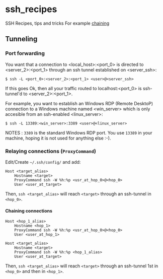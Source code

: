 # ssh_recipes
SSH Recipes, tips and tricks
For example [chaining](####Chaining)
## Tunneling

### Port forwarding
You want that a connection to <local_host>:<port_0> is directed to <server_2>:<port_1> through an ssh tunnel established on <server_ssh>:

    $ ssh -L <port_0>:<server_2>:<port_1> <user>@<server_ssh>

If this goes Ok, then all your traffic routed to localhost:<port_0> is ssh-tunnel'd to <server_2>:<port_1>.

For example, you want to establish an Windows RDP (Remote DesktoP) connection to a Windows machine named <win_server> which is only accesible from an ssh-enabled <linux_server>:

    $ ssh -L 13389:<win_server>:3389 <user>@<linux_server>
    
NOTES : `3389` is the standard Windows RDP port. You use `13389` in your machine, hoping it is not used for anything else :-).

### Relaying connections (`ProxyCommand`)

Edit/Create `~/.ssh/config/` and add:

```
Host <target_alias>
    Hostname <target>
    ProxyCommand ssh -W %h:%p <usr_at_hop_0>@<hop_0>
    User <user_at_target>
```

Then, `ssh <target_alias>` will reach `<target>` through an ssh-tunnel in `<hop_0>`.

#### Chaining connections

```
Host <hop_1_alias>
    Hostname <hop_1>
    ProxyCommand ssh -W %h:%p <usr_at_hop_0>@<hop_0>
    User <user_at_hop_1>
    
Host <target_alias>
    Hostname <target>
    ProxyCommand ssh -W %h:%p <hop_1_alias>
    User <user_at_target>
```

Then, `ssh <target_alias>` will reach `<target>` through an ssh-tunnel 1st in `<hop_0>` and then in `<hop_1>`.
